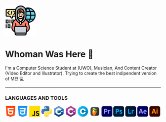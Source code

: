<div align="left">
  <img src="programing.png" width="100">
</div>

# Whoman Was Here 🦉

I'm a Computer Science Student at (UWO), Musician, And Content Creator (Video Editor and Illustrator). Trying to create the best indipendent version of ME! 💻

---

### LANGUAGES AND TOOLS 
 <span>
<img src="html-5.png" width="35" title="HTML5"/>
<img src="css-3.png" width="35" title="HTML5"/>
<img src="js.png" width="35" title="HTML5"/>
<img src="python.png" width="35" title="HTML5"/>
<img src="c-.png" width="35" title="HTML5"/>
<img src="c-sharp.png" width="35" title="HTML5"/>
<img src="letter-c.png" width="35" title="HTML5"/>
<img src="flstudio.png" width="35" title="HTML5"/>
<img src="premiere-pro.png" width="35" title="HTML5"/>
<img src="photoshop.png" width="35" title="HTML5"/>
<img src="photoshop-lightroom.png" width="35" title="HTML5"/>
<img src="after-effects.png" width="35" title="HTML5"/>
<img src="illustrator.png" width="35" title="HTML5"/>
</span>

